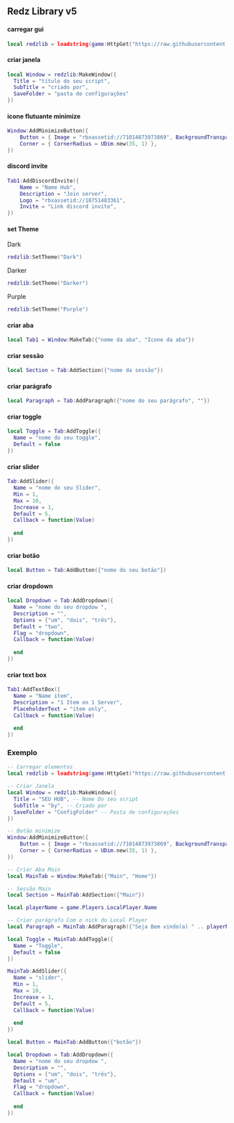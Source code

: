 ## Redz Library v5

 #### carregar gui
  
``` Lua
local redzlib = loadstring(game:HttpGet("https://raw.githubusercontent.com/sertbao143/Library-ui/refs/heads/main/Redzhubui"))()
```
 #### criar janela
    
``` Lua
local Window = redzlib:MakeWindow({
  Title = "título do seu script",
  SubTitle = "criado por",
  SaveFolder = "pasta de configurações"
})
```

#### icone flutuante minimize

``` Lua
Window:AddMinimizeButton({
    Button = { Image = "rbxassetid://71014873973869", BackgroundTransparency = 0 },
    Corner = { CornerRadius = UDim.new(35, 1) },
})
```

 #### discord invite

``` Lua
Tab1:AddDiscordInvite({
    Name = "Name Hub",
    Description = "Join server",
    Logo = "rbxassetid://18751483361",
    Invite = "Link discord invite",
})
```

 #### set Theme

Dark
``` Lua
redzlib:SetTheme("Dark")
```

Darker

``` Lua
redzlib:SetTheme("Darker")
```

Purple
``` Lua
redzlib:SetTheme("Purple")
```

 #### criar aba
    
``` Lua
local Tab1 = Window:MakeTab({"nome da aba", "Icone da aba"})
```

 #### criar sessão

``` Lua
local Section = Tab:AddSection({"nome da sessão"})
```

 #### criar parágrafo
    
``` Lua
local Paragraph = Tab:AddParagraph({"nome do seu parágrafo", ""})
```

 #### criar toggle

``` Lua
local Toggle = Tab:AddToggle({
  Name = "nome do seu toggle",
  Default = false
})
```

 #### criar slider

``` Lua
Tab:AddSlider({
  Name = "nome do seu Slider",
  Min = 1,
  Max = 10,
  Increase = 1,
  Default = 5,
  Callback = function(Value)
    
  end
})
```

 #### criar botão

``` Lua
local Button = Tab:AddButton({"nome do seu botão"})
```

 #### criar dropdown

``` Lua
local Dropdown = Tab:AddDropdown({
  Name = "nome do seu dropdow ",
  Description = "",
  Options = {"um", "dois", "três"},
  Default = "two",
  Flag = "dropdown",
  Callback = function(Value)
    
  end
})
```

#### criar text box

``` Lua
Tab1:AddTextBox({
  Name = "Name item",
  Description = "1 Item on 1 Server", 
  PlaceholderText = "item only",
  Callback = function(Value)
    
  end
})
```

### Exemplo

``` Lua
-- Carregar elementos
local redzlib = loadstring(game:HttpGet("https://raw.githubusercontent.com/sertbao143/Library-ui/refs/heads/main/Redzhubui"))()

-- Criar Janela
local Window = redzlib:MakeWindow({
  Title = "SEU HUB", -- Nome Do seu script
  SubTitle = "by", -- Criado por
  SaveFolder = "ConfigFolder" -- Pasta de configurações 
})

-- Botão minimize
Window:AddMinimizeButton({
    Button = { Image = "rbxassetid://71014873973869", BackgroundTransparency = 0 },
    Corner = { CornerRadius = UDim.new(35, 1) },
})

-- Criar Aba Main
local MainTab = Window:MakeTab({"Main", "Home"})

-- Sessão Main
local Section = MainTab:AddSection({"Main"})

local playerName = game.Players.LocalPlayer.Name

-- Criar parágrafo Com o nick do Local Player
local Paragraph = MainTab:AddParagraph({"Seja Bem vindo(a) " .. playerName .. "!", ""})

local Toggle = MainTab:AddToggle({
  Name = "Toggle",
  Default = false
})

MainTab:AddSlider({
  Name = "slider",
  Min = 1,
  Max = 10,
  Increase = 1,
  Default = 5,
  Callback = function(Value)
    
  end
})

local Button = MainTab:AddButton({"botão"})

local Dropdown = Tab:AddDropdown({
  Name = "nome do seu dropdow ",
  Description = "",
  Options = {"um", "dois", "três"},
  Default = "um",
  Flag = "dropdown",
  Callback = function(Value)
    
  end
})

```
